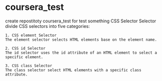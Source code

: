 # coursera_test
create repostitoty coursera_test for test something
CSS Selector
    Selector divide CSS selectors into five categories:

    1. CSS element Selector
    The element selector selects HTML elements base on the element name.

    2. CSS id Selector
    The id selector uses the id attribute of an HTML element to select a specific element.
    
    3. CSS class Selector 
    The class selector select HTML elements with a specific class attribute. 